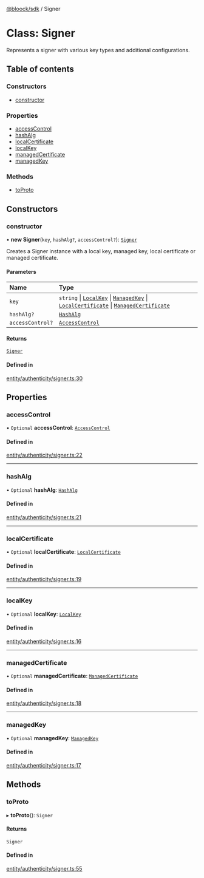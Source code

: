 [@bloock/sdk](../index.md) / Signer

# Class: Signer

Represents a signer with various key types and additional configurations.

## Table of contents

### Constructors

- [constructor](Signer.md#constructor)

### Properties

- [accessControl](Signer.md#accesscontrol)
- [hashAlg](Signer.md#hashalg)
- [localCertificate](Signer.md#localcertificate)
- [localKey](Signer.md#localkey)
- [managedCertificate](Signer.md#managedcertificate)
- [managedKey](Signer.md#managedkey)

### Methods

- [toProto](Signer.md#toproto)

## Constructors

### constructor

• **new Signer**(`key`, `hashAlg?`, `accessControl?`): [`Signer`](Signer.md)

Creates a Signer instance with a local key, managed key, local certificate or managed certificate.

#### Parameters

| Name | Type |
| :------ | :------ |
| `key` | `string` \| [`LocalKey`](LocalKey.md) \| [`ManagedKey`](ManagedKey.md) \| [`LocalCertificate`](LocalCertificate.md) \| [`ManagedCertificate`](ManagedCertificate.md) |
| `hashAlg?` | [`HashAlg`](../enums/HashAlg-1.md) |
| `accessControl?` | [`AccessControl`](AccessControl.md) |

#### Returns

[`Signer`](Signer.md)

#### Defined in

[entity/authenticity/signer.ts:30](https://github.com/bloock/bloock-sdk/blob/10b1e90/languages/js/src/entity/authenticity/signer.ts#L30)

## Properties

### accessControl

• `Optional` **accessControl**: [`AccessControl`](AccessControl.md)

#### Defined in

[entity/authenticity/signer.ts:22](https://github.com/bloock/bloock-sdk/blob/10b1e90/languages/js/src/entity/authenticity/signer.ts#L22)

___

### hashAlg

• `Optional` **hashAlg**: [`HashAlg`](../enums/HashAlg-1.md)

#### Defined in

[entity/authenticity/signer.ts:21](https://github.com/bloock/bloock-sdk/blob/10b1e90/languages/js/src/entity/authenticity/signer.ts#L21)

___

### localCertificate

• `Optional` **localCertificate**: [`LocalCertificate`](LocalCertificate.md)

#### Defined in

[entity/authenticity/signer.ts:19](https://github.com/bloock/bloock-sdk/blob/10b1e90/languages/js/src/entity/authenticity/signer.ts#L19)

___

### localKey

• `Optional` **localKey**: [`LocalKey`](LocalKey.md)

#### Defined in

[entity/authenticity/signer.ts:16](https://github.com/bloock/bloock-sdk/blob/10b1e90/languages/js/src/entity/authenticity/signer.ts#L16)

___

### managedCertificate

• `Optional` **managedCertificate**: [`ManagedCertificate`](ManagedCertificate.md)

#### Defined in

[entity/authenticity/signer.ts:18](https://github.com/bloock/bloock-sdk/blob/10b1e90/languages/js/src/entity/authenticity/signer.ts#L18)

___

### managedKey

• `Optional` **managedKey**: [`ManagedKey`](ManagedKey.md)

#### Defined in

[entity/authenticity/signer.ts:17](https://github.com/bloock/bloock-sdk/blob/10b1e90/languages/js/src/entity/authenticity/signer.ts#L17)

## Methods

### toProto

▸ **toProto**(): `Signer`

#### Returns

`Signer`

#### Defined in

[entity/authenticity/signer.ts:55](https://github.com/bloock/bloock-sdk/blob/10b1e90/languages/js/src/entity/authenticity/signer.ts#L55)

